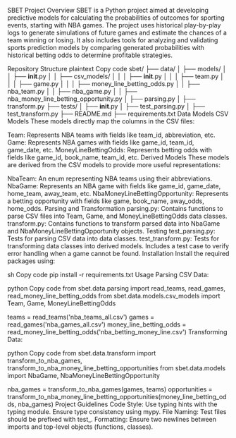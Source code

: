 SBET
Project Overview
SBET is a Python project aimed at developing predictive models for calculating the probabilities of outcomes for sporting events, starting with NBA games. The project uses historical play-by-play logs to generate simulations of future games and estimate the chances of a team winning or losing. It also includes tools for analyzing and validating sports prediction models by comparing generated probabilities with historical betting odds to determine profitable strategies.

Repository Structure
plaintext
Copy code
sbet/
├── data/
│   ├── models/
│   │   ├── __init__.py
│   │   ├── csv_models/
│   │   │   ├── __init__.py
│   │   │   ├── team.py
│   │   │   ├── game.py
│   │   │   ├── money_line_betting_odds.py
│   │   ├── nba_team.py
│   │   ├── nba_game.py
│   │   ├── nba_money_line_betting_opportunity.py
│   ├── parsing.py
│   ├── transform.py
├── tests/
│   ├── __init__.py
│   ├── test_parsing.py
│   ├── test_transform.py
├── README.md
├── requirements.txt
Data Models
CSV Models
These models directly map the columns in the CSV files:

Team: Represents NBA teams with fields like team_id, abbreviation, etc.
Game: Represents NBA games with fields like game_id, team_id, game_date, etc.
MoneyLineBettingOdds: Represents betting odds with fields like game_id, book_name, team_id, etc.
Derived Models
These models are derived from the CSV models to provide more useful representations:

NbaTeam: An enum representing NBA teams using their abbreviations.
NbaGame: Represents an NBA game with fields like game_id, game_date, home_team, away_team, etc.
NbaMoneyLineBettingOpportunity: Represents a betting opportunity with fields like game, book_name, away_odds, home_odds.
Parsing and Transformation
parsing.py: Contains functions to parse CSV files into Team, Game, and MoneyLineBettingOdds data classes.
transform.py: Contains functions to transform parsed data into NbaGame and NbaMoneyLineBettingOpportunity objects.
Testing
test_parsing.py: Tests for parsing CSV data into data classes.
test_transform.py: Tests for transforming data classes into derived models. Includes a test case to verify error handling when a game cannot be found.
Installation
Install the required packages using:

sh
Copy code
pip install -r requirements.txt
Usage
Parsing CSV Data:

python
Copy code
from sbet.data.parsing import read_teams, read_games, read_money_line_betting_odds
from sbet.data.models.csv_models import Team, Game, MoneyLineBettingOdds

teams = read_teams('nba_teams_all.csv')
games = read_games('nba_games_all.csv')
money_line_betting_odds = read_money_line_betting_odds('nba_betting_money_line.csv')
Transforming Data:

python
Copy code
from sbet.data.transform import transform_to_nba_games, transform_to_nba_money_line_betting_opportunities
from sbet.data.models import NbaGame, NbaMoneyLineBettingOpportunity

nba_games = transform_to_nba_games(games, teams)
opportunities = transform_to_nba_money_line_betting_opportunities(money_line_betting_odds, nba_games)
Project Guidelines
Code Style: Use typing hints with the typing module. Ensure type consistency using mypy.
File Naming: Test files should be prefixed with test_.
Formatting: Ensure two newlines between imports and top-level objects (functions, classes).
